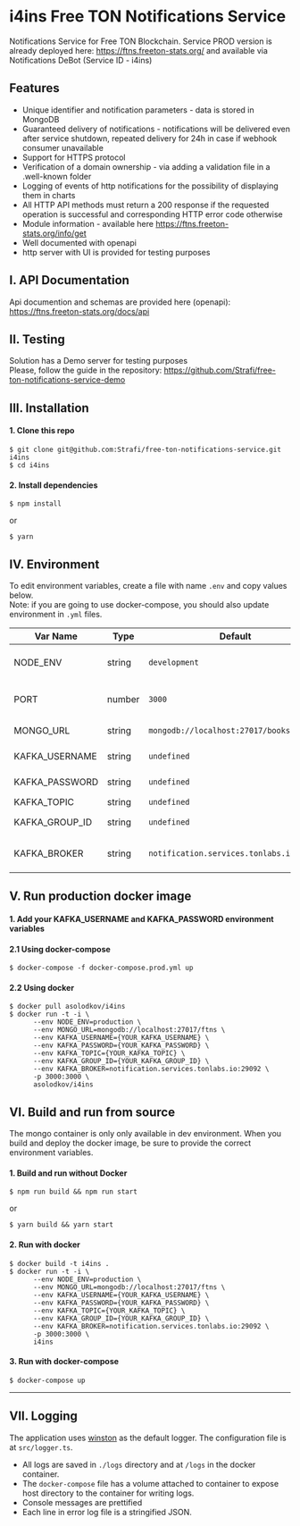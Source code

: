 # i4ins Free TON Notifications Service
Notifications Service for Free TON Blockchain.
Service PROD version is already deployed here: https://ftns.freeton-stats.org/ and available via Notifications DeBot (Service ID - i4ins)

## Features  
  * Unique identifier and notification parameters - data is stored in MongoDB
  * Guaranteed delivery of notifications - notifications will be delivered even after service shutdown, repeated delivery for 24h in case if webhook consumer unavailable
  * Support for HTTPS protocol
  * Verification of a domain ownership - via adding a validation file in a .well-known folder
  * Logging of events of http notifications for the possibility of displaying them in charts
  * All HTTP API methods must return a 200 response if the requested operation is successful and corresponding HTTP error code otherwise
  * Module information - available here https://ftns.freeton-stats.org/info/get
  * Well documented with openapi
  * http server with UI is provided for testing purposes

## I. API Documentation
Api documention and schemas are provided here (openapi): https://ftns.freeton-stats.org/docs/api  
## II. Testing
Solution has a Demo server for testing purposes  
Please, follow the guide in the repository: https://github.com/Strafi/free-ton-notifications-service-demo

## III. Installation

#### 1. Clone this repo

```
$ git clone git@github.com:Strafi/free-ton-notifications-service.git i4ins
$ cd i4ins
```

#### 2. Install dependencies

```
$ npm install
```
or  
```
$ yarn
```  
## IV. Environment
To edit environment variables, create a file with name `.env` and copy values below.  
Note: if you are going to use docker-compose, you should also update environment in `.yml` files.

| Var Name  | Type  | Default | Description  |
|---|---|---|---|
| NODE_ENV  | string  | `development` |API runtime environment. eg: `staging`  |
|  PORT | number  | `3000` | Port to run the API server on |
|  MONGO_URL | string  | `mongodb://localhost:27017/books` | URL for MongoDB |
|  KAFKA_USERNAME | string  | `undefined` | Your username |
|  KAFKA_PASSWORD | string  | `undefined` | Your password |
|  KAFKA_TOPIC | string  | `undefined` | Your topic |
|  KAFKA_GROUP_ID | string  | `undefined` | Your group id |
|  KAFKA_BROKER | string  | `notification.services.tonlabs.io:29092` | URL for tonlabs kafka broker |
## V. Run production docker image
#### 1. Add your KAFKA_USERNAME and KAFKA_PASSWORD environment variables  
#### 2.1 Using docker-compose

```
$ docker-compose -f docker-compose.prod.yml up
```
#### 2.2 Using docker

```
$ docker pull asolodkov/i4ins
$ docker run -t -i \
      --env NODE_ENV=production \
      --env MONGO_URL=mongodb://localhost:27017/ftns \
      --env KAFKA_USERNAME={YOUR_KAFKA_USERNAME} \
      --env KAFKA_PASSWORD={YOUR_KAFKA_PASSWORD} \
      --env KAFKA_TOPIC={YOUR_KAFKA_TOPIC} \
      --env KAFKA_GROUP_ID={YOUR_KAFKA_GROUP_ID} \
      --env KAFKA_BROKER=notification.services.tonlabs.io:29092 \
      -p 3000:3000 \
      asolodkov/i4ins
```
## VI. Build and run from source

The mongo container is only only available in dev environment. When you build and deploy the docker image, be sure to provide the correct environment variables.

#### 1. Build and run without Docker

```
$ npm run build && npm run start
```  
or  
```
$ yarn build && yarn start
```
#### 2. Run with docker

```
$ docker build -t i4ins .
$ docker run -t -i \
      --env NODE_ENV=production \
      --env MONGO_URL=mongodb://localhost:27017/ftns \
      --env KAFKA_USERNAME={YOUR_KAFKA_USERNAME} \
      --env KAFKA_PASSWORD={YOUR_KAFKA_PASSWORD} \
      --env KAFKA_TOPIC={YOUR_KAFKA_TOPIC} \
      --env KAFKA_GROUP_ID={YOUR_KAFKA_GROUP_ID} \
      --env KAFKA_BROKER=notification.services.tonlabs.io:29092 \
      -p 3000:3000 \
      i4ins
```

#### 3. Run with docker-compose

```
$ docker-compose up
```
---

## VII. Logging
The application uses [winston](https://github.com/winstonjs/winston) as the default logger. The configuration file is at `src/logger.ts`.
* All logs are saved in `./logs` directory and at `/logs` in the docker container.
* The `docker-compose` file has a volume attached to container to expose host directory to the container for writing logs.
* Console messages are prettified
* Each line in error log file is a stringified JSON.

